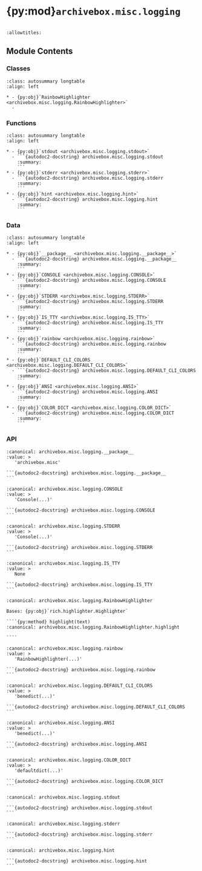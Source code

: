 # {py:mod}`archivebox.misc.logging`

```{py:module} archivebox.misc.logging
```

```{autodoc2-docstring} archivebox.misc.logging
:allowtitles:
```

## Module Contents

### Classes

````{list-table}
:class: autosummary longtable
:align: left

* - {py:obj}`RainbowHighlighter <archivebox.misc.logging.RainbowHighlighter>`
  -
````

### Functions

````{list-table}
:class: autosummary longtable
:align: left

* - {py:obj}`stdout <archivebox.misc.logging.stdout>`
  - ```{autodoc2-docstring} archivebox.misc.logging.stdout
    :summary:
    ```
* - {py:obj}`stderr <archivebox.misc.logging.stderr>`
  - ```{autodoc2-docstring} archivebox.misc.logging.stderr
    :summary:
    ```
* - {py:obj}`hint <archivebox.misc.logging.hint>`
  - ```{autodoc2-docstring} archivebox.misc.logging.hint
    :summary:
    ```
````

### Data

````{list-table}
:class: autosummary longtable
:align: left

* - {py:obj}`__package__ <archivebox.misc.logging.__package__>`
  - ```{autodoc2-docstring} archivebox.misc.logging.__package__
    :summary:
    ```
* - {py:obj}`CONSOLE <archivebox.misc.logging.CONSOLE>`
  - ```{autodoc2-docstring} archivebox.misc.logging.CONSOLE
    :summary:
    ```
* - {py:obj}`STDERR <archivebox.misc.logging.STDERR>`
  - ```{autodoc2-docstring} archivebox.misc.logging.STDERR
    :summary:
    ```
* - {py:obj}`IS_TTY <archivebox.misc.logging.IS_TTY>`
  - ```{autodoc2-docstring} archivebox.misc.logging.IS_TTY
    :summary:
    ```
* - {py:obj}`rainbow <archivebox.misc.logging.rainbow>`
  - ```{autodoc2-docstring} archivebox.misc.logging.rainbow
    :summary:
    ```
* - {py:obj}`DEFAULT_CLI_COLORS <archivebox.misc.logging.DEFAULT_CLI_COLORS>`
  - ```{autodoc2-docstring} archivebox.misc.logging.DEFAULT_CLI_COLORS
    :summary:
    ```
* - {py:obj}`ANSI <archivebox.misc.logging.ANSI>`
  - ```{autodoc2-docstring} archivebox.misc.logging.ANSI
    :summary:
    ```
* - {py:obj}`COLOR_DICT <archivebox.misc.logging.COLOR_DICT>`
  - ```{autodoc2-docstring} archivebox.misc.logging.COLOR_DICT
    :summary:
    ```
````

### API

````{py:data} __package__
:canonical: archivebox.misc.logging.__package__
:value: >
   'archivebox.misc'

```{autodoc2-docstring} archivebox.misc.logging.__package__
```

````

````{py:data} CONSOLE
:canonical: archivebox.misc.logging.CONSOLE
:value: >
   'Console(...)'

```{autodoc2-docstring} archivebox.misc.logging.CONSOLE
```

````

````{py:data} STDERR
:canonical: archivebox.misc.logging.STDERR
:value: >
   'Console(...)'

```{autodoc2-docstring} archivebox.misc.logging.STDERR
```

````

````{py:data} IS_TTY
:canonical: archivebox.misc.logging.IS_TTY
:value: >
   None

```{autodoc2-docstring} archivebox.misc.logging.IS_TTY
```

````

`````{py:class} RainbowHighlighter
:canonical: archivebox.misc.logging.RainbowHighlighter

Bases: {py:obj}`rich.highlighter.Highlighter`

````{py:method} highlight(text)
:canonical: archivebox.misc.logging.RainbowHighlighter.highlight

````

`````

````{py:data} rainbow
:canonical: archivebox.misc.logging.rainbow
:value: >
   'RainbowHighlighter(...)'

```{autodoc2-docstring} archivebox.misc.logging.rainbow
```

````

````{py:data} DEFAULT_CLI_COLORS
:canonical: archivebox.misc.logging.DEFAULT_CLI_COLORS
:value: >
   'benedict(...)'

```{autodoc2-docstring} archivebox.misc.logging.DEFAULT_CLI_COLORS
```

````

````{py:data} ANSI
:canonical: archivebox.misc.logging.ANSI
:value: >
   'benedict(...)'

```{autodoc2-docstring} archivebox.misc.logging.ANSI
```

````

````{py:data} COLOR_DICT
:canonical: archivebox.misc.logging.COLOR_DICT
:value: >
   'defaultdict(...)'

```{autodoc2-docstring} archivebox.misc.logging.COLOR_DICT
```

````

````{py:function} stdout(*args, color: typing.Optional[str] = None, prefix: str = '', config: typing.Optional[benedict.benedict] = None) -> None
:canonical: archivebox.misc.logging.stdout

```{autodoc2-docstring} archivebox.misc.logging.stdout
```
````

````{py:function} stderr(*args, color: typing.Optional[str] = None, prefix: str = '', config: typing.Optional[benedict.benedict] = None) -> None
:canonical: archivebox.misc.logging.stderr

```{autodoc2-docstring} archivebox.misc.logging.stderr
```
````

````{py:function} hint(text: typing.Union[typing.Tuple[str, ...], typing.List[str], str], prefix='    ', config: typing.Optional[benedict.benedict] = None) -> None
:canonical: archivebox.misc.logging.hint

```{autodoc2-docstring} archivebox.misc.logging.hint
```
````
